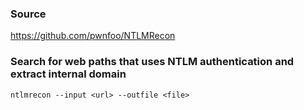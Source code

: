 ### Source
https://github.com/pwnfoo/NTLMRecon

### Search for web paths that uses NTLM authentication and extract internal domain
```
ntlmrecon --input <url> --outfile <file>
```

